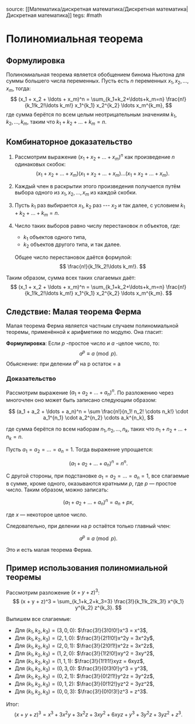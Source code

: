 source:  [[Математика/дискретная математика/Дискретная математика|Дискретная математика]]
tegs: #math 

# Полиномиальная теорема

## Формулировка
Полиномиальная теорема является обобщением бинома Ньютона для суммы большего числа переменных. Пусть есть $n$ переменных $x_1, x_2, \ldots, x_m$, тогда:
$$
(x_1 + x_2 + \ldots + x_m)^n = \sum_{k_1+k_2+\ldots+k_m=n} \frac{n!}{k_1!k_2!\ldots k_m!} x_1^{k_1} x_2^{k_2} \ldots x_m^{k_m},
$$
где сумма берётся по всем целым неотрицательным значениям $k_1, k_2, \ldots, k_m$, таким что $k_1 + k_2 + \ldots + k_m = n$.

## Комбинаторное доказательство
1. Рассмотрим выражение $(x_1 + x_2 + \ldots + x_m)^n$ как произведение $n$ одинаковых скобок:
   $$
   (x_1 + x_2 + \ldots + x_m)(x_1 + x_2 + \ldots + x_m)\ldots(x_1 + x_2 + \ldots + x_m).
   $$
2. Каждый член в раскрытии этого произведения получается путём выбора одного из $x_1, x_2, \ldots, x_m$ из каждой скобки.
3. Пусть $k_1$ раз выбирается $x_1$, $k_2$ раз \--- $x_2$ и так далее, с условием $k_1 + k_2 + \ldots + k_m = n$.
4. Число таких выборов равно числу перестановок $n$ объектов, где:
   - $k_1$ объектов одного типа,
   - $k_2$ объектов другого типа, и так далее.

   Общее число перестановок даётся формулой:
   $$
   \frac{n!}{k_1!k_2!\ldots k_m!}.
   $$

Таким образом, сумма всех таких слагаемых даёт:
$$
(x_1 + x_2 + \ldots + x_m)^n = \sum_{k_1+k_2+\ldots+k_m=n} \frac{n!}{k_1!k_2!\ldots k_m!} x_1^{k_1} x_2^{k_2} \ldots x_m^{k_m}.
$$

## Следствие: Малая теорема Ферма
Малая теорема Ферма является частным случаем полиномиальной теоремы, применённой к арифметике по модулю. Она гласит:

**Формулировка**: Если $p$ \-простое число и $a$ \-целое число, то:
$$
a^{p} \equiv a \pmod{p}.
$$
Обьяснение:
при делении $a^{p}$ на p остаток = a

### Доказательство
Рассмотрим выражение $(a_1 + a_2 + \ldots + a_n)^n$. По разложению через многочлен оно может быть записано следующим образом:

$$
(a_1 + a_2 + \ldots + a_n)^n = \sum \frac{n!}{n_1! n_2! \cdots n_k!} \cdot a_1^{n_1} \cdot a_2^{n_2} \cdots a_k^{n_k},
$$

где сумма берётся по всем наборам $n_1, n_2, \ldots, n_k$, таких что $n_1 + n_2 + \ldots + n_k = n$.

Пусть $a_1 = a_2 = \ldots = a_n = 1$. Тогда выражение упрощается:

$$
(a_1 + a_2 + \ldots + a_n)^n = n^n.
$$

С другой стороны, при подстановке $a_1 = a_2 = \ldots = a_n = 1$, все слагаемые в сумме, кроме одного, оказываются кратными $p$, где $p$ — простое число. Таким образом, можно записать:

$$
(a_1 + a_2 + \ldots + a_n)^n = a_n + px,
$$

где $x$ — некоторое целое число.

Следовательно, при делении на $p$ остаётся только главный член:

$$
a^p \equiv a \pmod{p}.
$$

Это и есть малая теорема Ферма.

## Пример использования полиномиальной теоремы
Рассмотрим разложение $(x + y + z)^3$:
$$
(x + y + z)^3 = \sum_{k_1+k_2+k_3=3} \frac{3!}{k_1!k_2!k_3!} x^{k_1} y^{k_2} z^{k_3}.
$$

Выпишем все слагаемые:
- Для $(k_1, k_2, k_3) = (3, 0, 0)$: $\frac{3!}{3!0!0!}x^3 = x^3$,
- Для $(k_1, k_2, k_3) = (2, 1, 0)$: $\frac{3!}{2!1!0!}x^2y = 3x^2y$,
- Для $(k_1, k_2, k_3) = (2, 0, 1)$: $\frac{3!}{2!0!1!}x^2z = 3x^2z$,
- Для $(k_1, k_2, k_3) = (1, 2, 0)$: $\frac{3!}{1!2!0!}xy^2 = 3xy^2$,
- Для $(k_1, k_2, k_3) = (1, 1, 1)$: $\frac{3!}{1!1!1!}xyz = 6xyz$,
- Для $(k_1, k_2, k_3) = (0, 3, 0)$: $\frac{3!}{0!3!0!}y^3 = y^3$,
- Для $(k_1, k_2, k_3) = (0, 2, 1)$: $\frac{3!}{0!2!1!}y^2z = 3y^2z$,
- Для $(k_1, k_2, k_3) = (0, 1, 2)$: $\frac{3!}{0!1!2!}yz^2 = 3yz^2$,
- Для $(k_1, k_2, k_3) = (0, 0, 3)$: $\frac{3!}{0!0!3!}z^3 = z^3$.

Итог:
$$
(x + y + z)^3 = x^3 + 3x^2y + 3x^2z + 3xy^2 + 6xyz + y^3 + 3y^2z + 3yz^2 + z^3.
$$
